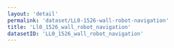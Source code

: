 ```yaml
---
layout: 'detail'
permalink: 'dataset/LL0-1526-wall-robot-navigation'
title: 'Ll0_1526_wall_robot_navigation'
datasetID: 'LL0_1526_wall_robot_navigation'
---
```

